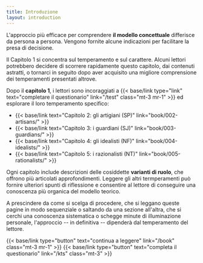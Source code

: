 ```yaml
---
title: Introduzione
layout: introduction
---
```

L'approccio più efficace per comprendere **il modello concettuale** differisce da persona a persona. Vengono fornite alcune indicazioni per facilitare la presa di decisione.

Il Capitolo 1 si concentra sul temperamento e sul carattere. Alcuni lettori potrebbero decidere di scorrere rapidamente questo capitolo, dai contenuti astratti, o tornarci in seguito dopo aver acquisito una migliore comprensione dei temperamenti presentati altrove.

Dopo il **capitolo 1**, i lettori sono incoraggiati a {{< base/link type="link" text="completare il questionario" link="/test" class="mt-3 mr-1" >}} ed esplorare il loro temperamento specifico:

- {{< base/link text="Capitolo 2: gli artigiani (SP)" link="book/002-artisans/" >}}
- {{< base/link text="Capitolo 3: i guardiani (SJ)" link="book/003-guardians/" >}}
- {{< base/link text="Capitolo 4: gli idealisti (NF)" link="book/004-idealists/" >}}
- {{< base/link text="Capitolo 5: i razionalisti (NT)" link="book/005-rationalists/" >}}

Ogni capitolo include descrizioni delle cosiddette **varianti di ruolo**, che offrono più articolati approfondimenti. Leggere gli altri termperamenti può fornire ulteriori spunti di riflessione e consentire al lettore di conseguire una conoscenza più organica del modello teorico. 

A prescindere da come si scelga di procedere, che si leggano queste pagine in modo sequenziale o saltando da una sezione all'altra, che si cerchi una conoscenza sistematica o schegge minute di illuminazione personale, l'approccio -- in definitiva -- dipenderà dal temperamento del lettore.

{{< base/link type="button" text="continua a leggere" link="/book" class="mt-3 mr-1" >}}
{{< base/link type="button" text="completa il questionario" link="/kts" class="mt-3" >}}